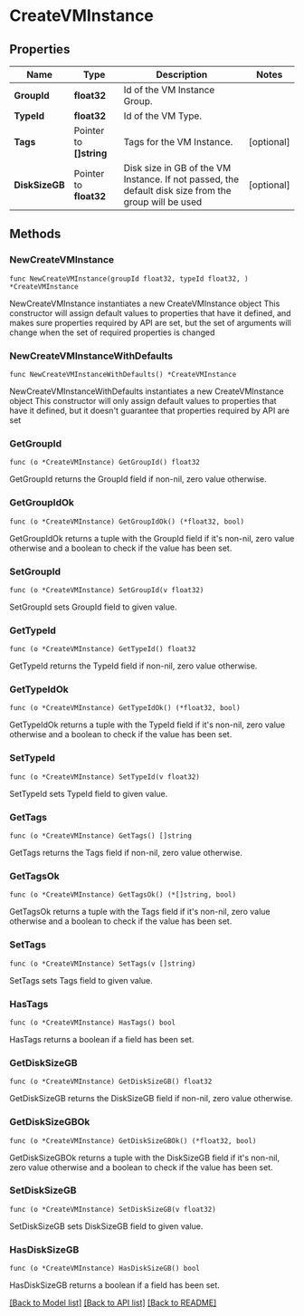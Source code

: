 # CreateVMInstance

## Properties

Name | Type | Description | Notes
------------ | ------------- | ------------- | -------------
**GroupId** | **float32** | Id of the VM Instance Group. | 
**TypeId** | **float32** | Id of the VM Type. | 
**Tags** | Pointer to **[]string** | Tags for the VM Instance. | [optional] 
**DiskSizeGB** | Pointer to **float32** | Disk size in GB of the VM Instance. If not passed, the default disk size from the group will be used | [optional] 

## Methods

### NewCreateVMInstance

`func NewCreateVMInstance(groupId float32, typeId float32, ) *CreateVMInstance`

NewCreateVMInstance instantiates a new CreateVMInstance object
This constructor will assign default values to properties that have it defined,
and makes sure properties required by API are set, but the set of arguments
will change when the set of required properties is changed

### NewCreateVMInstanceWithDefaults

`func NewCreateVMInstanceWithDefaults() *CreateVMInstance`

NewCreateVMInstanceWithDefaults instantiates a new CreateVMInstance object
This constructor will only assign default values to properties that have it defined,
but it doesn't guarantee that properties required by API are set

### GetGroupId

`func (o *CreateVMInstance) GetGroupId() float32`

GetGroupId returns the GroupId field if non-nil, zero value otherwise.

### GetGroupIdOk

`func (o *CreateVMInstance) GetGroupIdOk() (*float32, bool)`

GetGroupIdOk returns a tuple with the GroupId field if it's non-nil, zero value otherwise
and a boolean to check if the value has been set.

### SetGroupId

`func (o *CreateVMInstance) SetGroupId(v float32)`

SetGroupId sets GroupId field to given value.


### GetTypeId

`func (o *CreateVMInstance) GetTypeId() float32`

GetTypeId returns the TypeId field if non-nil, zero value otherwise.

### GetTypeIdOk

`func (o *CreateVMInstance) GetTypeIdOk() (*float32, bool)`

GetTypeIdOk returns a tuple with the TypeId field if it's non-nil, zero value otherwise
and a boolean to check if the value has been set.

### SetTypeId

`func (o *CreateVMInstance) SetTypeId(v float32)`

SetTypeId sets TypeId field to given value.


### GetTags

`func (o *CreateVMInstance) GetTags() []string`

GetTags returns the Tags field if non-nil, zero value otherwise.

### GetTagsOk

`func (o *CreateVMInstance) GetTagsOk() (*[]string, bool)`

GetTagsOk returns a tuple with the Tags field if it's non-nil, zero value otherwise
and a boolean to check if the value has been set.

### SetTags

`func (o *CreateVMInstance) SetTags(v []string)`

SetTags sets Tags field to given value.

### HasTags

`func (o *CreateVMInstance) HasTags() bool`

HasTags returns a boolean if a field has been set.

### GetDiskSizeGB

`func (o *CreateVMInstance) GetDiskSizeGB() float32`

GetDiskSizeGB returns the DiskSizeGB field if non-nil, zero value otherwise.

### GetDiskSizeGBOk

`func (o *CreateVMInstance) GetDiskSizeGBOk() (*float32, bool)`

GetDiskSizeGBOk returns a tuple with the DiskSizeGB field if it's non-nil, zero value otherwise
and a boolean to check if the value has been set.

### SetDiskSizeGB

`func (o *CreateVMInstance) SetDiskSizeGB(v float32)`

SetDiskSizeGB sets DiskSizeGB field to given value.

### HasDiskSizeGB

`func (o *CreateVMInstance) HasDiskSizeGB() bool`

HasDiskSizeGB returns a boolean if a field has been set.


[[Back to Model list]](../README.md#documentation-for-models) [[Back to API list]](../README.md#documentation-for-api-endpoints) [[Back to README]](../README.md)


